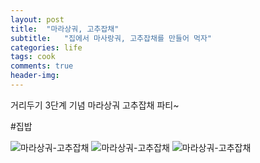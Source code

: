 ```yaml
---
layout: post
title:  "마라상궈, 고추잡채"
subtitle:   "집에서 마사랑궈, 고추잡채를 만들어 먹자"
categories: life
tags: cook
comments: true
header-img: 
---
```


거리두기 3단계 기념 마라상궈 고추잡채 파티~

#집밥

 ![마라상궈-고추잡채](https://youngsungson.github.io/assets/img/life/20210907-life-cook1.jpg)
 ![마라상궈-고추잡채](https://youngsungson.github.io/assets/img/life/20210907-life-cook2.jpg)
 ![마라상궈-고추잡채](https://youngsungson.github.io/assets/img/life/20210907-life-cook3.jpg)
 
 
 
 
 
